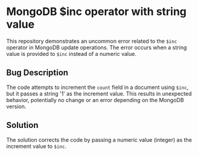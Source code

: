 # MongoDB $inc operator with string value

This repository demonstrates an uncommon error related to the `$inc` operator in MongoDB update operations. The error occurs when a string value is provided to `$inc` instead of a numeric value.

## Bug Description
The code attempts to increment the `count` field in a document using `$inc`, but it passes a string '1' as the increment value.  This results in unexpected behavior, potentially no change or an error depending on the MongoDB version. 

## Solution
The solution corrects the code by passing a numeric value (integer) as the increment value to `$inc`.